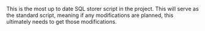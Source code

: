 
This is the most up to date SQL storer script in the project.
This will serve as the standard script, meaning if any modifications are planned, this ultimately needs to get those modifications.


